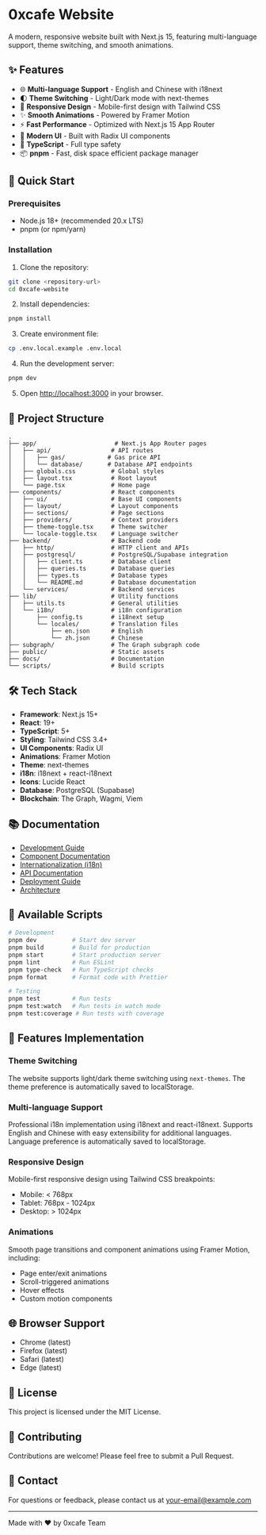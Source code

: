 # 0xcafe Website

A modern, responsive website built with Next.js 15, featuring multi-language support, theme switching, and smooth animations.

## ✨ Features

- 🌐 **Multi-language Support** - English and Chinese with i18next
- 🌓 **Theme Switching** - Light/Dark mode with next-themes
- 📱 **Responsive Design** - Mobile-first design with Tailwind CSS
- ✨ **Smooth Animations** - Powered by Framer Motion
- ⚡ **Fast Performance** - Optimized with Next.js 15 App Router
- 🎨 **Modern UI** - Built with Radix UI components
- 🔧 **TypeScript** - Full type safety
- 📦 **pnpm** - Fast, disk space efficient package manager

## 🚀 Quick Start

### Prerequisites

- Node.js 18+ (recommended 20.x LTS)
- pnpm (or npm/yarn)

### Installation

1. Clone the repository:
```bash
git clone <repository-url>
cd 0xcafe-website
```

2. Install dependencies:
```bash
pnpm install
```

3. Create environment file:
```bash
cp .env.local.example .env.local
```

4. Run the development server:
```bash
pnpm dev
```

5. Open [http://localhost:3000](http://localhost:3000) in your browser.

## 📁 Project Structure

```
.
├── app/                      # Next.js App Router pages
│   ├── api/                 # API routes
│   │   ├── gas/            # Gas price API
│   │   └── database/       # Database API endpoints
│   ├── globals.css          # Global styles
│   ├── layout.tsx           # Root layout
│   └── page.tsx             # Home page
├── components/              # React components
│   ├── ui/                  # Base UI components
│   ├── layout/              # Layout components
│   ├── sections/            # Page sections
│   ├── providers/           # Context providers
│   ├── theme-toggle.tsx     # Theme switcher
│   └── locale-toggle.tsx    # Language switcher
├── backend/                 # Backend code
│   ├── http/                # HTTP client and APIs
│   ├── postgresql/          # PostgreSQL/Supabase integration
│   │   ├── client.ts        # Database client
│   │   ├── queries.ts       # Database queries
│   │   ├── types.ts         # Database types
│   │   └── README.md        # Database documentation
│   └── services/            # Backend services
├── lib/                     # Utility functions
│   ├── utils.ts             # General utilities
│   └── i18n/                # i18n configuration
│       ├── config.ts        # i18next setup
│       └── locales/         # Translation files
│           ├── en.json      # English
│           └── zh.json      # Chinese
├── subgraph/                # The Graph subgraph code
├── public/                  # Static assets
├── docs/                    # Documentation
└── scripts/                 # Build scripts
```

## 🛠️ Tech Stack

- **Framework**: Next.js 15+
- **React**: 19+
- **TypeScript**: 5+
- **Styling**: Tailwind CSS 3.4+
- **UI Components**: Radix UI
- **Animations**: Framer Motion
- **Theme**: next-themes
- **i18n**: i18next + react-i18next
- **Icons**: Lucide React
- **Database**: PostgreSQL (Supabase)
- **Blockchain**: The Graph, Wagmi, Viem

## 📚 Documentation

- [Development Guide](./docs/DEVELOPMENT.md)
- [Component Documentation](./docs/COMPONENTS.md)
- [Internationalization (i18n)](./docs/I18N.md)
- [API Documentation](./docs/API.md)
- [Deployment Guide](./docs/DEPLOYMENT.md)
- [Architecture](./docs/ARCHITECTURE.md)

## 🧪 Available Scripts

```bash
# Development
pnpm dev          # Start dev server
pnpm build        # Build for production
pnpm start        # Start production server
pnpm lint         # Run ESLint
pnpm type-check   # Run TypeScript checks
pnpm format       # Format code with Prettier

# Testing
pnpm test         # Run tests
pnpm test:watch   # Run tests in watch mode
pnpm test:coverage # Run tests with coverage
```

## 🎨 Features Implementation

### Theme Switching
The website supports light/dark theme switching using `next-themes`. The theme preference is automatically saved to localStorage.

### Multi-language Support
Professional i18n implementation using i18next and react-i18next. Supports English and Chinese with easy extensibility for additional languages. Language preference is automatically saved to localStorage.

### Responsive Design
Mobile-first responsive design using Tailwind CSS breakpoints:
- Mobile: < 768px
- Tablet: 768px - 1024px
- Desktop: > 1024px

### Animations
Smooth page transitions and component animations using Framer Motion, including:
- Page enter/exit animations
- Scroll-triggered animations
- Hover effects
- Custom motion components

## 🌐 Browser Support

- Chrome (latest)
- Firefox (latest)
- Safari (latest)
- Edge (latest)

## 📝 License

This project is licensed under the MIT License.

## 🤝 Contributing

Contributions are welcome! Please feel free to submit a Pull Request.

## 📧 Contact

For questions or feedback, please contact us at [your-email@example.com](mailto:your-email@example.com)

---

Made with ❤️ by 0xcafe Team

